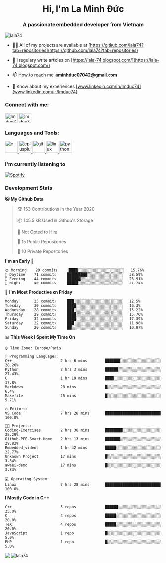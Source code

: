 <h1 align="center">Hi, I'm La Minh Đức</h1>
<h3 align="center">A passionate embedded developer from Vietnam</h3>

<p align="left"> <img src="https://komarev.com/ghpvc/?username=lala74&label=Profile%20views&color=0e75b6&style=flat"
                alt="lala74" /> </p>

- 👨‍💻 All of my projects are available at
[https://github.com/lala74?tab=repositories](https://github.com/lala74?tab=repositories)

- 📝 I regulary write articles on [https://lala-74.blogspot.com/](https://lala-74.blogspot.com/)

- 📫 How to reach me **laminhduc07042@gmail.com**

- 📄 Know about my experiences [www.linkedin.com/in/lmduc74](www.linkedin.com/in/lmduc74)

### Connect with me:
<p align="left">
        <a href="https://linkedin.com/in/lmduc74" target="blank"><img align="center"
                        src="https://cdn.jsdelivr.net/npm/simple-icons@3.0.1/icons/linkedin.svg" alt="lmduc74"
                        height="30" width="40" /></a>
        <a href="https://fb.com/lmduc74" target="blank"><img align="center"
                        src="https://cdn.jsdelivr.net/npm/simple-icons@3.0.1/icons/facebook.svg" alt="lmduc74"
                        height="30" width="40" /></a>
</p>

### Languages and Tools:
<p align="left"> <a href="https://www.cprogramming.com/" target="_blank"> <img
                        src="https://devicons.github.io/devicon/devicon.git/icons/c/c-original.svg" alt="c" width="40"
                        height="40" /> </a> <a href="https://www.w3schools.com/cpp/" target="_blank"> <img
                        src="https://devicons.github.io/devicon/devicon.git/icons/cplusplus/cplusplus-original.svg"
                        alt="cplusplus" width="40" height="40" /> </a> <a href="https://git-scm.com/" target="_blank">
                <img src="https://www.vectorlogo.zone/logos/git-scm/git-scm-icon.svg" alt="git" width="40"
                        height="40" /> </a> <a href="https://www.linux.org/" target="_blank"> <img
                        src="https://devicons.github.io/devicon/devicon.git/icons/linux/linux-original.svg" alt="linux"
                        width="40" height="40" /> </a> <a href="https://www.python.org" target="_blank"> <img
                        src="https://devicons.github.io/devicon/devicon.git/icons/python/python-original.svg"
                        alt="python" width="40" height="40" /> </a> </p>

### I'm currently listening to
[![Spotify](https://spotify-playing-git-master.lala74.vercel.app/api/spotify)](https://open.spotify.com/user/nrjaez36fdyqfexa07wju067g)


### Development Stats
<!--START_SECTION:waka-->
**🐱 My Github Data** 

> 🏆 153 Contributions in the Year 2020
 > 
> 📦 145.5 kB Used in Github's Storage 
 > 
> 🚫 Not Opted to Hire
 > 
> 📜 15 Public Repositories 
 > 
> 🔑 10 Private Repositories  

**I'm an Early 🐤** 

```text
🌞 Morning    29 commits     ████░░░░░░░░░░░░░░░░░░░░░   15.76% 
🌆 Daytime    71 commits     █████████░░░░░░░░░░░░░░░░   38.59% 
🌃 Evening    44 commits     ██████░░░░░░░░░░░░░░░░░░░   23.91% 
🌙 Night      40 commits     █████░░░░░░░░░░░░░░░░░░░░   21.74%

```
📅 **I'm Most Productive on Friday** 

```text
Monday       23 commits     ███░░░░░░░░░░░░░░░░░░░░░░   12.5% 
Tuesday      30 commits     ████░░░░░░░░░░░░░░░░░░░░░   16.3% 
Wednesday    28 commits     ███░░░░░░░░░░░░░░░░░░░░░░   15.22% 
Thursday     29 commits     ████░░░░░░░░░░░░░░░░░░░░░   15.76% 
Friday       32 commits     ████░░░░░░░░░░░░░░░░░░░░░   17.39% 
Saturday     22 commits     ███░░░░░░░░░░░░░░░░░░░░░░   11.96% 
Sunday       20 commits     ██░░░░░░░░░░░░░░░░░░░░░░░   10.87%

```


📊 **This Week I Spent My Time On** 

```text
⌚︎ Time Zone: Europe/Paris

💬 Programming Languages: 
C++                      2 hrs 6 mins        ███████░░░░░░░░░░░░░░░░░░   28.26% 
Python                   2 hrs 3 mins        ██████░░░░░░░░░░░░░░░░░░░   27.43% 
C                        1 hr 19 mins        ████░░░░░░░░░░░░░░░░░░░░░   17.8% 
Markdown                 28 mins             █░░░░░░░░░░░░░░░░░░░░░░░░   6.4% 
Makefile                 25 mins             █░░░░░░░░░░░░░░░░░░░░░░░░   5.71%

🔥 Editors: 
VS Code                  7 hrs 28 mins       █████████████████████████   100.0%

🐱‍💻 Projects: 
Coding-Exercises         2 hrs 38 mins       ████████░░░░░░░░░░░░░░░░░   35.29% 
Github-PFE-Smart-Home    2 hrs 13 mins       ███████░░░░░░░░░░░░░░░░░░   29.82% 
Embedded_videos          1 hr 42 mins        █████░░░░░░░░░░░░░░░░░░░░   22.77% 
Unknown Project          17 mins             █░░░░░░░░░░░░░░░░░░░░░░░░   3.84% 
awaei-demo               17 mins             █░░░░░░░░░░░░░░░░░░░░░░░░   3.83%

💻 Operating System: 
Linux                    7 hrs 28 mins       █████████████████████████   100.0%

```

**I Mostly Code in C++** 

```text
C++                      5 repos             ██████░░░░░░░░░░░░░░░░░░░   25.0% 
C                        4 repos             █████░░░░░░░░░░░░░░░░░░░░   20.0% 
TeX                      4 repos             █████░░░░░░░░░░░░░░░░░░░░   20.0% 
JavaScript               1 repo              █░░░░░░░░░░░░░░░░░░░░░░░░   5.0% 
PHP                      1 repo              █░░░░░░░░░░░░░░░░░░░░░░░░   5.0%

```



<!--END_SECTION:waka-->


<img align="left" src="https://github-readme-stats-chi-rust.vercel.app/api?username=lala74&show_icons=true&hide_border=true" /> 

<img align="left"
src="https://github-readme-stats.vercel.app/api/top-langs?username=lala74&show_icons=true&locale=en&layout=compact&hide_border=true" alt="lala74" />  
